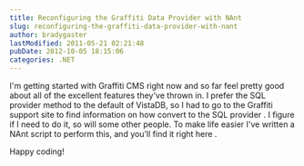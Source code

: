 ```yaml
---
title: Reconfiguring the Graffiti Data Provider with NAnt
slug: reconfiguring-the-graffiti-data-provider-with-nant
author: bradygaster
lastModified: 2011-05-21 02:21:48
pubDate: 2012-10-05 18:15:06
categories: .NET
---
```


<p>I&apos;m getting started with
  <a>Graffiti CMS</a>  right now and so far feel pretty good about all of the excellent features they&apos;ve thrown in. I prefer the SQL provider method to the default of VistaDB, so I had to go to the Graffiti support site to
  <a>find information on how convert to the SQL provider</a> . I figure if I need to do it, so will some other people. To make life easier I&apos;ve written a
  <a>NAnt script</a>  to perform this, and you&apos;ll find it
  <a>right here</a> .</p>
<p>Happy coding!</p>
